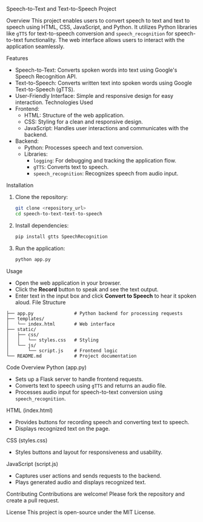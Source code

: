  Speech-to-Text and Text-to-Speech Project

 Overview
This project enables users to convert speech to text and text to speech using HTML, CSS, JavaScript, and Python. It utilizes Python libraries like `gTTS` for text-to-speech conversion and `speech_recognition` for speech-to-text functionality. The web interface allows users to interact with the application seamlessly.

 Features
- Speech-to-Text: Converts spoken words into text using Google's Speech Recognition API.
- Text-to-Speech: Converts written text into spoken words using Google Text-to-Speech (gTTS).
- User-Friendly Interface: Simple and responsive design for easy interaction.
 Technologies Used
- Frontend:
  - HTML: Structure of the web application.
  - CSS: Styling for a clean and responsive design.
  - JavaScript: Handles user interactions and communicates with the backend.
- Backend:
  - Python: Processes speech and text conversion.
  - Libraries:
    - `logging`: For debugging and tracking the application flow.
    - `gTTS`: Converts text to speech.
    - `speech_recognition`: Recognizes speech from audio input.

 Installation
1. Clone the repository:
   ```bash
   git clone <repository_url>
   cd speech-to-text-text-to-speech
   ```

2. Install dependencies:
   ```bash
   pip install gtts SpeechRecognition
   ```

3. Run the application:
   ```bash
   python app.py
   ```

Usage
- Open the web application in your browser.
- Click the **Record** button to speak and see the text output.
- Enter text in the input box and click **Convert to Speech** to hear it spoken aloud.
 File Structure
```
├── app.py               # Python backend for processing requests
├── templates/
│   └── index.html       # Web interface
├── static/
│   ├── css/
│   │   └── styles.css   # Styling
│   └── js/
│       └── script.js    # Frontend logic
└── README.md            # Project documentation
```
 Code Overview
 Python (app.py)
- Sets up a Flask server to handle frontend requests.
- Converts text to speech using `gTTS` and returns an audio file.
- Processes audio input for speech-to-text conversion using `speech_recognition`.

 HTML (index.html)
- Provides buttons for recording speech and converting text to speech.
- Displays recognized text on the page.

 CSS (styles.css)
- Styles buttons and layout for responsiveness and usability.

 JavaScript (script.js)
- Captures user actions and sends requests to the backend.
- Plays generated audio and displays recognized text.

 Contributing
Contributions are welcome! Please fork the repository and create a pull request.

 License
This project is open-source under the MIT License.


